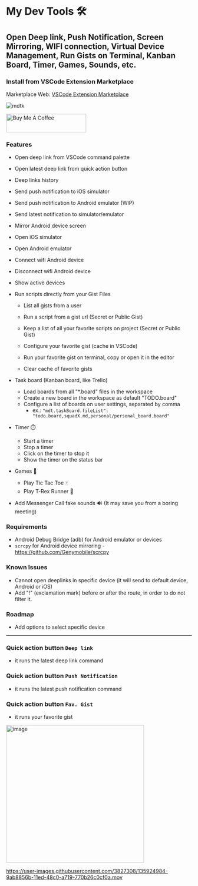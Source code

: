 # My Dev Tools 🛠️

## Open Deep link, Push Notification, Screen Mirroring, WIFI connection, Virtual Device Management, Run Gists on Terminal, Kanban Board, Timer, Games, Sounds, etc.

### Install from VSCode Extension Marketplace
Marketplace Web: [VSCode Extension Marketplace](https://marketplace.visualstudio.com/items?itemName=emanuel-braz.deeplink)  

![mdtk](https://github.com/user-attachments/assets/d127cc0d-2385-4c88-9d41-71c511d16ccb)

<a href="https://www.buymeacoffee.com/emanuelbraz" target="_blank"><img src="https://cdn.buymeacoffee.com/buttons/v2/default-yellow.png" alt="Buy Me A Coffee" style="height: 50px !important;width: 217px !important;" ></a>
  
### Features  

- Open deep link from VSCode command palette  

- Open latest deep link from quick action button  

- Deep links history  

- Send push notification to iOS simulator  

- Send push notification to Android emulator (WIP)  

- Send latest notification to simulator/emulator  

- Mirror Android device screen  

- Open iOS simulator  

- Open Android emulator  

- Connect wifi Android device  

- Disconnect wifi Android device  

- Show active devices  

- Run scripts directly from your Gist Files  

  - List all gists from a user  

  - Run a script from a gist url (Secret or Public Gist)  

  - Keep a list of all your favorite scripts on project (Secret or Public Gist)  

  - Configure your favorite gist (cache in VSCode)  

  - Run your favorite gist on terminal, copy or open it in the editor  

  - Clear cache of favorite gists  

- Task board (Kanban board, like Trello)
    - Load boards from all "*.board" files in the workspace
    - Create a new board in the workspace as default "TODO.board"
    - Configure a list of boards on user settings, separated by comma
      - ex.: `"mdt.taskBoard.fileList": "todo.board,squadX.md,personal/personal_board.board"`

- Timer ⏱️
  - Start a timer
  - Stop a timer
  - Click on the timer to stop it
  - Show the timer on the status bar


- Games 👾
    - Play Tic Tac Toe 🀄️
    - Play T-Rex Runner 🦖

- Add Messenger Call fake sounds 🔊 (It may save you from a boring meeting)

### Requirements
- Android Debug Bridge (adb) for Android emulator or devices
- `scrcpy` for Android device mirroring - https://github.com/Genymobile/scrcpy

### Known Issues
- Cannot open deeplinks in specific device (it will send to default device, Android or iOS)
- Add "!" (exclamation mark) before or after the route, in order to do not filter it.

### Roadmap
- Add options to select specific device
---

### Quick action button `Deep link`
- it runs the latest deep link command  
### Quick action button `Push Notification`
- it runs the latest push notification command
### Quick action button `Fav. Gist`
- it runs your favorite gist

<img width="374" alt="image" src="https://github.com/user-attachments/assets/1338ae2e-de08-4e20-8712-12357673855e">

https://user-images.githubusercontent.com/3827308/135924984-9ab8856b-11ed-48c0-a719-770b26c0cf0a.mov
